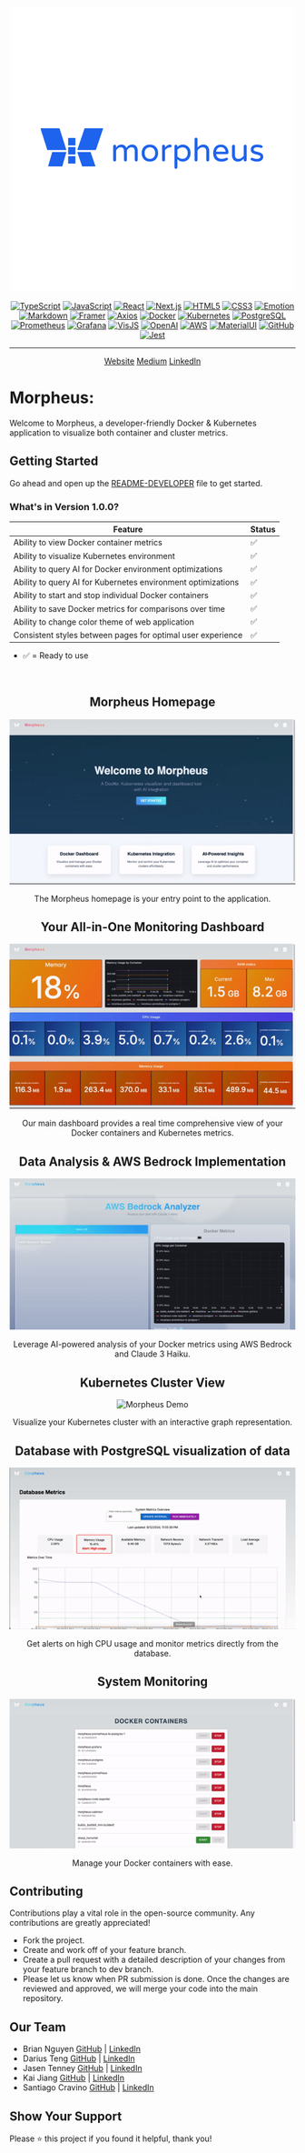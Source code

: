<div align="center">

![Logo](docs/morpheus_logo.png)

[![TypeScript](https://img.shields.io/badge/typescript-blue?style=for-the-badge&logo=typescript&logoColor=white)](https://www.typescriptlang.org/)
[![JavaScript](https://img.shields.io/badge/javascript-yellow?style=for-the-badge&logo=javascript&logoColor=white)](https://www.javascript.com/)
[![React](https://img.shields.io/badge/react-%234E9FF9?style=for-the-badge&logo=react&logoColor=white)](https://reactjs.org/)
[![Next.js](https://img.shields.io/badge/next.js-373747?style=for-the-badge&logo=next.js&logoColor=white)](https://nextjs.org/)
[![HTML5](https://img.shields.io/badge/HTML5-E34F26?style=for-the-badge&logo=html5&logoColor=white)](https://developer.mozilla.org/en-US/docs/Web/HTML)
[![CSS3](https://img.shields.io/badge/CSS3-1572B6?style=for-the-badge&logo=css3&logoColor=white)](https://developer.mozilla.org/en-US/docs/Web/CSS)
[![Emotion](https://img.shields.io/badge/emotion-%23FF6384?style=for-the-badge&logo=tailwindcss&logoColor=white)](https://emotion.sh/)
[![Markdown](https://img.shields.io/badge/markdown-E34F26?style=for-the-badge&logo=markdown&logoColor=white)](https://www.markdownguide.org/)
[![Framer](https://img.shields.io/badge/framer%20motion-E731BE?style=for-the-badge&logo=framer&logoColor=white)](https://www.framer.com/motion/)
[![Axios](https://img.shields.io/badge/axios-6D45E7?style=for-the-badge&logo=axios&logoColor=white)](https://axios-http.com/)
[![Docker](https://img.shields.io/badge/docker-%232496ED?style=for-the-badge&logo=docker&logoColor=white)](https://www.docker.com/)
[![Kubernetes](https://img.shields.io/badge/kubernetes-%23326CE5?style=for-the-badge&logo=kubernetes&logoColor=white)](https://kubernetes.io/)
[![PostgreSQL](https://img.shields.io/badge/postgresql-blue?style=for-the-badge&logo=postgresql&logoColor=white)](https://www.postgresql.org/)
[![Prometheus](https://img.shields.io/badge/prometheus-%23E6522C?style=for-the-badge&logo=prometheus&logoColor=white)](https://prometheus.io/)
[![Grafana](https://img.shields.io/badge/grafana-%23F46800?style=for-the-badge&logo=grafana&logoColor=white)](https://grafana.com/)
[![VisJS](https://img.shields.io/badge/vis.js-green?style=for-the-badge&logo=framework&logoColor=white)](https://visjs.org/)
[![OpenAI](https://img.shields.io/badge/openai-green?style=for-the-badge&logo=openai&logoColor=white)](https://openai.com/)
[![AWS](https://img.shields.io/badge/aws%20bedrock-yellow?style=for-the-badge&logo=amazonwebservices&logoColor=white)](https://aws.amazon.com/)
[![MaterialUI](https://img.shields.io/badge/Material%20UI-007FFF?style=for-the-badge&logo=mui&logoColor=white)](https://mui.com/)
[![GitHub](https://img.shields.io/badge/github-373747?style=for-the-badge&logo=github&logoColor=white)](https://github.com/oslabs-beta/Morpheus)
[![Jest](https://img.shields.io/badge/-jest-%23C21325?style=for-the-badge&logo=jest&logoColor=white)](https://jestjs.io/)

---

<p align="center" style="font-size: 1em">
<a name="website" href="https://oslabs-beta.github.io/MorpheusLanding/">Website</a>
<a name="medium" href="https://medium.com/@snc100/morpheus-your-all-in-one-monitoring-solution-695995a756f2">Medium</a>
<a name="linkedin" href="">LinkedIn</a>
</p>
</div>

# Morpheus:

Welcome to Morpheus, a developer-friendly Docker & Kubernetes application to visualize both container and cluster metrics.

## Getting Started

Go ahead and open up the [README-DEVELOPER](https://github.com/oslabs-beta/Morpheus/blob/dev/DEV_README.md) file to get started.

### What's in Version 1.0.0?

| Feature                                                      | Status |
| ------------------------------------------------------------ | ------ |
| Ability to view Docker container metrics                     | ✅     |
| Ability to visualize Kubernetes environment                  | ✅     |
| Ability to query AI for Docker environment optimizations     | ✅     |
| Ability to query AI for Kubernetes environment optimizations | ✅     |
| Ability to start and stop individual Docker containers       | ✅     |
| Ability to save Docker metrics for comparisons over time     | ✅     |
| Ability to change color theme of web application             | ✅     |
| Consistent styles between pages for optimal user experience  | ✅     |

- ✅ = Ready to use
<br />
<div align="center">

## Morpheus Homepage

![Morpheus Demo](docs/morpheus_demo2.gif)

The Morpheus homepage is your entry point to the application.

## Your All-in-One Monitoring Dashboard

![Morpheus Demo](docs/morpheus_demo1.gif)

Our main dashboard provides a real time comprehensive view of your Docker containers and Kubernetes metrics.

## Data Analysis & AWS Bedrock Implementation

![Morpheus Demo](docs/morpheus_demo6.gif)

Leverage AI-powered analysis of your Docker metrics using AWS Bedrock and Claude 3 Haiku.

## Kubernetes Cluster View

![Morpheus Demo](docs/morpheus_demo4.gif)

Visualize your Kubernetes cluster with an interactive graph representation.

## Database with PostgreSQL visualization of data

![Morpheus Demo](docs/morpheus_demo8.gif)

Get alerts on high CPU usage and monitor metrics directly from the database.

## System Monitoring

![Morpheus Demo](docs/morpheus_demo5.gif)

Manage your Docker containers with ease.

</div>

## Contributing

Contributions play a vital role in the open-source community. Any contributions are greatly appreciated!

- Fork the project.
- Create and work off of your feature branch.
- Create a pull request with a detailed description of your changes from your feature branch to dev branch.
- Please let us know when PR submission is done. Once the changes are reviewed and approved, we will merge your code into the main repository.

## Our Team

- Brian Nguyen [GitHub](https://github.com/BrianNguyen2323) | [LinkedIn](https://www.linkedin.com/in/ngynbrian/)
- Darius Teng [GitHub](https://github.com/dariusteng) | [LinkedIn](https://www.linkedin.com/in/dariusteng/)
- Jasen Tenney [GitHub](https://github.com/jntenney) | [LinkedIn](https://www.linkedin.com/in/jasentenney/)
- Kai Jiang [GitHub](https://github.com/kaij6) | [LinkedIn](https://www.linkedin.com/in/kai-jiang-9545a3295/)
- Santiago Cravino [GitHub](https://github.com/cravinos) | [LinkedIn](https://www.linkedin.com/in/santiago-cravino/)

## Show Your Support

Please ⭐️ this project if you found it helpful, thank you!
<br />
